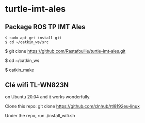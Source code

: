 # turtle-imt-ales
## Package ROS TP IMT Ales

	$ sudo apt-get install git
	$ cd ~/catkin_ws/src

$ git clone https://github.com/Rastafouille/turtle-imt-ales.git

$ cd ~/catkin_ws

$ catkin_make


## Clé wifi TL-WN823N
 
on Ubuntu 20.04 and it works wonderfully.

Clone this repo: 
	git clone https://github.com/clnhub/rtl8192eu-linux

Under the repo, run 
	./install_wifi.sh


